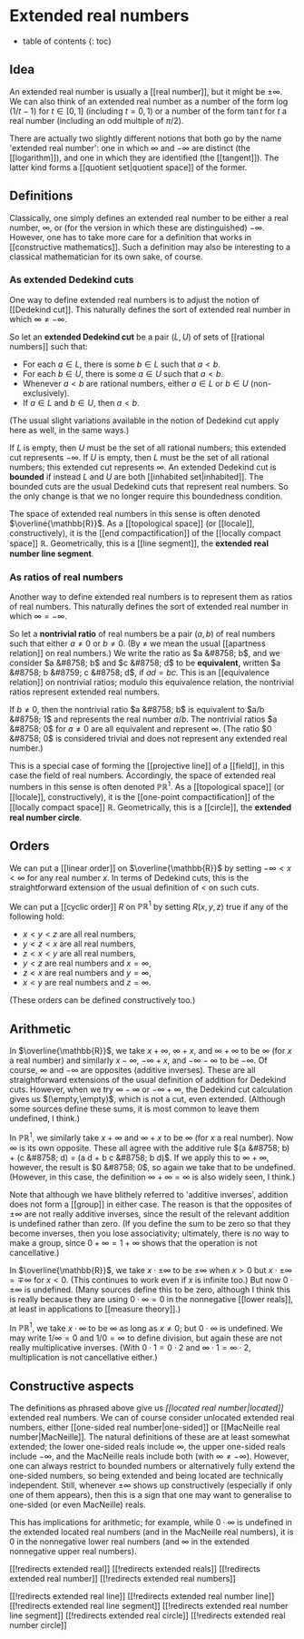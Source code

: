 
# Extended real numbers
* table of contents
{: toc}

## Idea

An extended real number is usually a [[real number]], but it might be $\pm\infty$.  We can also think of an extended real number as a number of the form $\log(1/t - 1)$ for $t \in [0,1]$ (including $t = 0,1$) or a number of the form $\tan t$ for $t$ a real number (including an odd multiple of $\pi/2$).

There are actually two slightly different notions that both go by the name 'extended real number': one in which $\infty$ and $-\infty$ are distinct (the [[logarithm]]), and one in which they are identified (the [[tangent]]).  The latter kind forms a [[quotient set|quotient space]] of the former.


## Definitions

Classically, one simply defines an extended real number to be either a real number, $\infty$, or (for the version in which these are distinguished) $-\infty$.  However, one has to take more care for a definition that works in [[constructive mathematics]].  Such a definition may also be interesting to a classical mathematician for its own sake, of course.


### As extended Dedekind cuts

One way to define extended real numbers is to adjust the notion of [[Dedekind cut]].  This naturally defines the sort of extended real number in which $\infty \ne -\infty$.

So let an __extended Dedekind cut__ be a pair $(L,U)$ of sets of [[rational numbers]] such that:

*  For each $a \in L$, there is some $b \in L$ such that $a \lt b$.
*  For each $b \in U$, there is some $a \in U$ such that $a \lt b$.
*  Whenever $a \lt b$ are rational numbers, either $a \in L$ or $b \in U$ (non-exclusively).
*  If $a \in L$ and $b \in U$, then $a \lt b$.

(The usual slight variations available in the notion of Dedekind cut apply here as well, in the same ways.)

If $L$ is empty, then $U$ must be the set of all rational numbers; this extended cut represents $-\infty$.  If $U$ is empty, then $L$ must be the set of all rational numbers; this extended cut represents $\infty$.  An extended Dedekind cut is __bounded__ if instead $L$ and $U$ are both [[inhabited set|inhabited]].  The bounded cuts are the usual Dedekind cuts that represent real numbers.  So the only change is that we no longer require this boundedness condition.

The space of extended real numbers in this sense is often denoted $\overline{\mathbb{R}}$.  As a [[topological space]] (or [[locale]], constructively), it is the [[end compactification]] of the [[locally compact space]] $\mathbb{R}$.  Geometrically, this is a [[line segment]], the __extended real number line segment__.


### As ratios of real numbers

Another way to define extended real numbers is to represent them as ratios of real numbers.  This naturally defines the sort of extended real number in which $\infty = -\infty$.

So let a __nontrivial ratio__ of real numbers be a pair $(a,b)$ of real numbers such that either $a \ne 0$ or $b \ne 0$.  (By $\ne$ we mean the usual [[apartness relation]] on real numbers.)  We write the ratio as $a &#8758; b$, and we consider $a &#8758; b$ and $c &#8758; d$ to be __equivalent__, written $a &#8758; b &#8759; c &#8758; d$, if $a d = b c$.  This is an [[equivalence relation]] on nontrivial ratios; modulo this equivalence relation, the nontrivial ratios represent extended real numbers.

If $b \ne 0$, then the nontrivial ratio $a &#8758; b$ is equivalent to $a/b &#8758; 1$ and represents the real number $a/b$.  The nontrivial ratios $a &#8758; 0$ for $a \ne 0$ are all equivalent and represent $\infty$.  (The ratio $0 &#8758; 0$ is considered trivial and does not represent any extended real number.)

This is a special case of forming the [[projective line]] of a [[field]], in this case the field of real numbers.  Accordingly, the space of extended real numbers in this sense is often denoted $\mathbb{P}\mathbb{R}^1$.  As a [[topological space]] (or [[locale]], constructively), it is the [[one-point compactification]] of the [[locally compact space]] $\mathbb{R}$.  Geometrically, this is a [[circle]], the __extended real number circle__.


## Orders

We can put a [[linear order]] on $\overline{\mathbb{R}}$ by setting $-\infty \lt x \lt \infty$ for any real number $x$.  In terms of Dedekind cuts, this is the straightforward extension of the usual definition of $\lt$ on such cuts.

We can put a [[cyclic order]] $R$ on $\mathbb{P}\mathbb{R}^1$ by setting $R(x,y,z)$ true if any of the following hold:
*  $x \lt y \lt z$ are all real numbers,
*  $y \lt z \lt x$ are all real numbers,
*  $z \lt x \lt y$ are all real numbers,
*  $y \lt z$ are real numbers and $x = \infty$,
*  $z \lt x$ are real numbers and $y = \infty$,
*  $x \lt y$ are real numbers and $z = \infty$.

(These orders can be defined constructively too.)


## Arithmetic

In $\overline{\mathbb{R}}$, we take $x + \infty$, $\infty + x$, and $\infty + \infty$ to be $\infty$ (for $x$ a real number) and similarly $x - \infty$, $-\infty + x$, and $-\infty - \infty$ to be $-\infty$.  Of course, $\infty$ and $-\infty$ are opposites (additive inverses).  These are all straightforward extensions of the usual definition of addition for Dedekind cuts.  However, when we try $\infty - \infty$ or $-\infty + \infty$, the Dedekind cut calculation gives us $(\empty,\empty)$, which is not a cut, even extended.  (Although some sources define these sums, it is most common to leave them undefined, I think.)

In $\mathbb{P}\mathbb{R}^1$, we similarly take $x + \infty$ and $\infty + x$ to be $\infty$ (for $x$ a real number).  Now $\infty$ is its own opposite.  These all agree with the additive rule $(a &#8758; b) + (c &#8758; d) = (a d + b c &#8758; b d)$.  If we apply this to $\infty + \infty$, however, the result is $0 &#8758; 0$, so again we take that to be undefined.  (However, in this case, the definition $\infty + \infty = \infty$ is also widely seen, I think.)

Note that although we have blithely referred to 'additive inverses', addition does not form a [[group]] in either case.  The reason is that the opposites of $\pm\infty$ are not really additive inverses, since the result of the relevant addition is undefined rather than zero.  (If you define the sum to be zero so that they become inverses, then you lose associativity; ultimately, there is no way to make a group, since $0 + \infty = 1 + \infty$ shows that the operation is not cancellative.)

In $\overline{\mathbb{R}}$, we take $x \cdot {\pm \infty}$ to be $\pm \infty$ when $x \gt 0$ but $x \cdot {\pm \infty} = \mp \infty$ for $x \lt 0$.  (This continues to work even if $x$ is infinite too.)  But now $0 \cdot {\pm \infty}$ is undefined.  (Many sources define this to be zero, although I think this is really because they are using $0 \cdot \infty = 0$ in the nonnegative [[lower reals]], at least in applications to [[measure theory]].)

In $\mathbb{P}\mathbb{R}^1$, we take $x \cdot \infty$ to be $\infty$ as long as $x \ne 0$; but $0 \cdot \infty$ is undefined.  We may write $1/\infty = 0$ and $1/0 = \infty$ to define division, but again these are not really multiplicative inverses.  (With $0 \cdot 1 = 0 \cdot 2$ and $\infty \cdot 1 = \infty \cdot 2$, multiplication is not cancellative either.)


## Constructive aspects

The definitions as phrased above give us *[[located real number|located]]* extended real numbers.  We can of course consider unlocated extended real numbers, either [[one-sided real number|one-sided]] or [[MacNeille real number|MacNeille]].  The natural definitions of these are at least somewhat extended; the lower one-sided reals include $\infty$, the upper one-sided reals include $-\infty$, and the MacNeille reals include both (with $\infty \ne -\infty$).  However, one can always restrict to bounded numbers or alternatively fully extend the one-sided numbers, so being extended and being located are technically independent.  Still, whenever $\pm\infty$ shows up constructively (especially if only one of them appears), then this is a sign that one may want to generalise to one-sided (or even MacNeille) reals.

This has implications for arithmetic; for example, while $0 \cdot \infty$ is undefined in the extended located real numbers (and in the MacNeille real numbers), it is $0$ in the nonnegative lower real numbers (and $\infty$ in the extended nonnegative upper real numbers).


[[!redirects extended real]]
[[!redirects extended reals]]
[[!redirects extended real number]]
[[!redirects extended real numbers]]

[[!redirects extended real line]]
[[!redirects extended real number line]]
[[!redirects extended real line segment]]
[[!redirects extended real number line segment]]
[[!redirects extended real circle]]
[[!redirects extended real number circle]]
